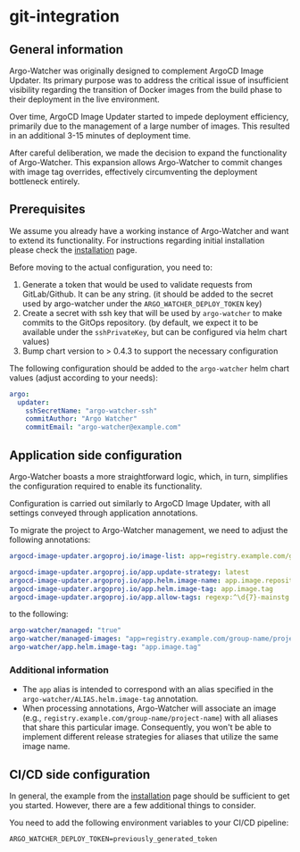 # git-integration

## General information

Argo-Watcher was originally designed to complement ArgoCD Image Updater. Its primary purpose was to address the critical issue of insufficient visibility regarding the transition of Docker images from the build phase to their deployment in the live environment.

Over time, ArgoCD Image Updater started to impede deployment efficiency, primarily due to the management of a large number of images. This resulted in an additional 3-15 minutes of deployment time.

After careful deliberation, we made the decision to expand the functionality of Argo-Watcher. This expansion allows Argo-Watcher to commit changes with image tag overrides, effectively circumventing the deployment bottleneck entirely.

## Prerequisites

We assume you already have a working instance of Argo-Watcher and want to extend its functionality. For instructions regarding initial installation please check the [installation](installation.md) page.

Before moving to the actual configuration, you need to:

1. Generate a token that would be used to validate requests from GitLab/Github. It can be any string. (it should be added to the secret used by argo-watcher under the `ARGO_WATCHER_DEPLOY_TOKEN` key)
2. Create a secret with ssh key that will be used by `argo-watcher` to make commits to the GitOps repository. (by default, we expect it to be available under the `sshPrivateKey`, but can be configured via helm chart values)
3. Bump chart version to > 0.4.3 to support the necessary configuration

The following configuration should be added to the `argo-watcher` helm chart values (adjust according to your needs):

```yaml
argo:
  updater:
    sshSecretName: "argo-watcher-ssh"
    commitAuthor: "Argo Watcher"
    commitEmail: "argo-watcher@example.com"
```

## Application side configuration

Argo-Watcher boasts a more straightforward logic, which, in turn, simplifies the configuration required to enable its functionality.

Configuration is carried out similarly to ArgoCD Image Updater, with all settings conveyed through application annotations.


To migrate the project to Argo-Watcher management, we need to adjust the following annotations:

```yaml
argocd-image-updater.argoproj.io/image-list: app=registry.example.com/group-name/project-name

argocd-image-updater.argoproj.io/app.update-strategy: latest
argocd-image-updater.argoproj.io/app.helm.image-name: app.image.repository
argocd-image-updater.argoproj.io/app.helm.image-tag: app.image.tag
argocd-image-updater.argoproj.io/app.allow-tags: regexp:^\d{7}-mainstg
```

to the following:

```yaml
argo-watcher/managed: "true"
argo-watcher/managed-images: "app=registry.example.com/group-name/project-name"
argo-watcher/app.helm.image-tag: "app.image.tag"
```

### Additional information

- The `app` alias is intended to correspond with an alias specified in the `argo-watcher/ALIAS.helm.image-tag` annotation.
- When processing annotations, Argo-Watcher will associate an image (e.g., `registry.example.com/group-name/project-name`) with all aliases that share this particular image. Consequently, you won't be able to implement different release strategies for aliases that utilize the same image name.

## CI/CD side configuration

In general, the example from the [installation](installation.md) page should be sufficient to get you started. However, there are a few additional things to consider.

You need to add the following environment variables to your CI/CD pipeline:

```
ARGO_WATCHER_DEPLOY_TOKEN=previously_generated_token
```
